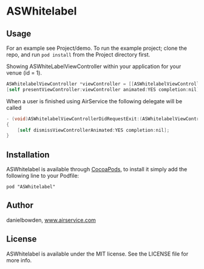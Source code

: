 # ASWhitelabel

## Usage

For an example see Project/demo.
To run the example project; clone the repo, and run `pod install` from the Project directory first.

Showing ASWhiteLabelViewController within your application for your venue (id = 1).

```objective-c
ASWhitelabelViewController *viewController = [[ASWhitelabelViewController alloc] initWithVenueID:1 delegate:self];
[self presentViewController:viewController animated:YES completion:nil];
```
    
When a user is finished using AirService the following delegate will be called
```objective-c
- (void)ASWhitelabelViewControllerDidRequestExit:(ASWhitelabelViewController *)viewController
{
	[self dismissViewControllerAnimated:YES completion:nil];
}
```

## Installation

ASWhitelabel is available through [CocoaPods](http://cocoapods.org), to install
it simply add the following line to your Podfile:

    pod "ASWhitelabel"
    
## Author

danielbowden, www.airservice.com

## License

ASWhitelabel is available under the MIT license. See the LICENSE file for more info.

